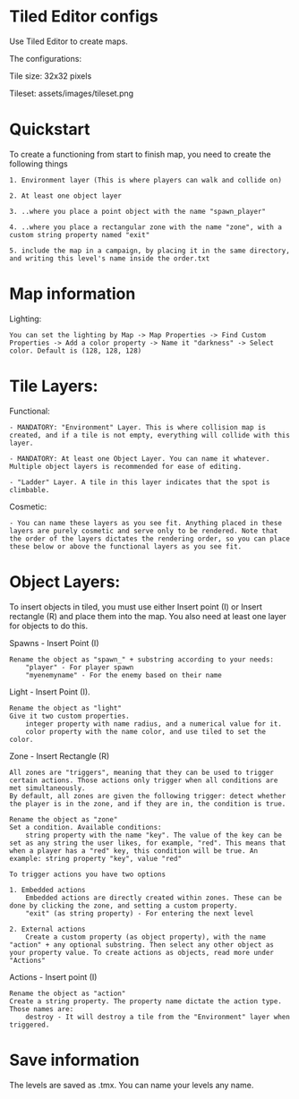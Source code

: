 # Tiled Editor configs

Use Tiled Editor to create maps.

The configurations:

Tile size: 32x32 pixels

Tileset: assets/images/tileset.png

# Quickstart

To create a functioning from start to finish map, you need to create the following things

	1. Environment layer (This is where players can walk and collide on)

	2. At least one object layer

	3. ..where you place a point object with the name "spawn_player"

	4. ..where you place a rectangular zone with the name "zone", with a custom string property named "exit"

	5. include the map in a campaign, by placing it in the same directory, and writing this level's name inside the order.txt

# Map information

Lighting:

	You can set the lighting by Map -> Map Properties -> Find Custom Properties -> Add a color property -> Name it "darkness" -> Select color. Default is (128, 128, 128)

# Tile Layers:

Functional:

	- MANDATORY: "Environment" Layer. This is where collision map is created, and if a tile is not empty, everything will collide with this layer.

	- MANDATORY: At least one Object Layer. You can name it whatever. Multiple object layers is recommended for ease of editing.

	- "Ladder" Layer. A tile in this layer indicates that the spot is climbable.

Cosmetic:

	- You can name these layers as you see fit. Anything placed in these layers are purely cosmetic and serve only to be rendered. Note that the order of the layers dictates the rendering order, so you can place these below or above the functional layers as you see fit.
	
# Object Layers:

To insert objects in tiled, you must use either Insert point (I) or Insert rectangle (R) and place them into the map. You also need at least one layer for objects to do this.

Spawns - Insert Point (I)

	Rename the object as "spawn_" + substring according to your needs:
		"player" - For player spawn
		"myenemyname" - For the enemy based on their name

Light - Insert Point (I).

	Rename the object as "light"
	Give it two custom properties.
		integer property with name radius, and a numerical value for it.
		color property with the name color, and use tiled to set the color.

Zone - Insert Rectangle (R)

	All zones are "triggers", meaning that they can be used to trigger certain actions. Those actions only trigger when all conditions are met simultaneously.
	By default, all zones are given the following trigger: detect whether the player is in the zone, and if they are in, the condition is true.

	Rename the object as "zone"
	Set a condition. Available conditions:
		string property with the name "key". The value of the key can be set as any string the user likes, for example, "red". This means that when a player has a "red" key, this condition will be true. An example: string property "key", value "red"

	To trigger actions you have two options

	1. Embedded actions
		Embedded actions are directly created within zones. These can be done by clicking the zone, and setting a custom property.
		"exit" (as string property) - For entering the next level
	
	2. External actions
		Create a custom property (as object property), with the name "action" + any optional substring. Then select any other object as your property value. To create actions as objects, read more under "Actions"

Actions - Insert point (I)

	Rename the object as "action"
	Create a string property. The property name dictate the action type. Those names are:
		destroy - It will destroy a tile from the "Environment" layer when triggered.
		
# Save information
	
The levels are saved as .tmx. You can name your levels any name.